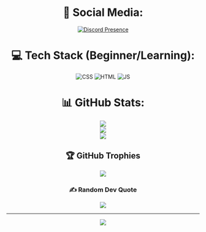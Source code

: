 <div align="center">
  
# 📱 Social Media:
[![Discord Presence](https://lanyard-profile-readme.vercel.app/api/754244927030034432?&borderRadius=40px)](https://discord.com/users/754244927030034432)

# 💻 Tech Stack (Beginner/Learning):
![CSS](https://img.shields.io/badge/-CSS-red?style=for-the-badge&logo=css)
![HTML](https://img.shields.io/badge/-HTML-blue?style=for-the-badge&logo=html)
![JS](https://img.shields.io/badge/-JavaScript-orange?style=for-the-badge&logo=javascript)
  
# 📊 GitHub Stats:
![](https://github-readme-stats.vercel.app/api?username=OPGL&theme=dracula&hide_border=true&include_all_commits=false&count_private=true)<br/>
![](https://github-readme-streak-stats.herokuapp.com/?user=OPGL&theme=dracula&hide_border=true)<br/>
![](https://github-readme-stats.vercel.app/api/top-langs/?username=OPGL&theme=dracula&hide_border=true&include_all_commits=false&count_private=true&layout=compact)

## 🏆 GitHub Trophies
![](https://github-profile-trophy.vercel.app/?username=OPGL&theme=monokai&no-frame=true&no-bg=true&margin-w=4)

### ✍️ Random Dev Quote
![](https://quotes-github-readme.vercel.app/api?type=vetical&theme=tokyonight)

---
[![](https://visitcount.itsvg.in/api?id=OPGL&icon=0&color=0)](https://visitcount.itsvg.in)
  
</div>
